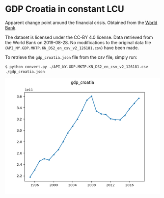 # GDP Croatia in constant LCU

Apparent change point around the financial crisis. Obtained from the [World 
Bank](https://data.worldbank.org/indicator/NY.GDP.MKTP.KN?end=2018&locations=HR&start=1995).

The dataset is licensed under the CC-BY 4.0 license. Data retrieved from the 
World Bank on 2019-08-28. No modifications to the original data file 
(``API_NY.GDP.MKTP.KN_DS2_en_csv_v2_126181.csv``) have been made.

To retrieve the ``gdp_croatia.json`` file from the csv file, simply run:

```
$ python convert.py ./API_NY.GDP.MKTP.KN_DS2_en_csv_v2_126181.csv ./gdp_croatia.json
```

![Plot of gdp_croatia dataset](./gdp_croatia.png)
